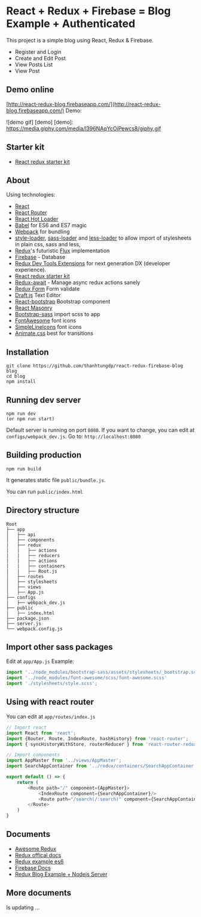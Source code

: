 # React + Redux + Firebase = Blog Example + Authenticated
This project is a simple blog using React, Redux & Firebase.
* Register and Login
* Create and Edit Post
* View Posts List
* View Post

## Demo online
[http://react-redux-blog.firebaseapp.com/](http://react-redux-blog.firebaseapp.com/)
Demo:

![demo gif]
[demo]
[demo]: https://media.giphy.com/media/l396NAqYcOiPewcs8/giphy.gif

## Starter kit
* [React redux starter kit](http://github.com/thanhtungdp/redux-500)


## About
Using technologies:
* [React](https://github.com/facebook/react)
* [React Router](https://github.com/rackt/react-router)
* [React Hot Loader](https://github.com/gaearon/react-hot-loader)
* [Babel](http://babeljs.io) for ES6 and ES7 magic
* [Webpack](http://webpack.github.io) for bundling
* [style-loader](https://github.com/webpack/style-loader), [sass-loader](https://github.com/jtangelder/sass-loader) and [less-loader](https://github.com/webpack/less-loader) to allow import of stylesheets in plain css, sass and less,
* [Redux](https://github.com/rackt/redux)'s futuristic [Flux](https://facebook.github.io/react/blog/2014/05/06/flux.html) implementation
* [Firebase](https://www.npmjs.com/package/firebase) - Database
* [Redux Dev Tools Extensions](https://github.com/zalmoxisus/redux-devtools-extension) for next generation DX (developer experience).
* [React redux starter kit](http://github.com/thanhtungdp/redux-500)
* [Redux-await](https://github.com/kolodny/redux-await) - Manage async redux actions sanely
* [Redux Form](http://redux-form.com) Form validate
* [Draft.js](draftjs.org) Text Editor
* [React-bootstrap](https://react-bootstrap.github.io/) Bootstrap component
* [React Masonry](https://github.com/eiriklv/react-masonry-component)
* [Bootstrap-sass](https://github.com/twbs/bootstrap-sass) import scss to app
* [FontAwesome](fortawesome.github.io/Font-Awesome/icons/) font icons
* [SimpleLineIcons](http://thesabbir.github.io/simple-line-icons/) font icons
* [Animate.css](https://daneden.github.io/animate.css/) best for transitions

## Installation
``` code
git clone https://github.com/thanhtungdp/react-redux-firebase-blog blog
cd blog
npm install
```

## Running dev server
``` code
npm run dev
(or npm run start)
```
Default server is running on port `8080`. If you want to change, you can edit at `configs/webpack_dev.js`.
Go to: `http://localhost:8080`

## Building production
``` code
npm run build
```
It generates static file `public/bundle.js`.

You can run `public/index.html`

## Directory structure
```
Root
├── app
│   ├── api
│   ├── components
|	├── redux
|	|	├── actions
|	|	├── reducers
|	|	├── actions
|	|	├── containers
|	|	├── Root.js
│   ├── routes
│   ├── stylesheets
│   ├── views
│   ├── App.js
├── configs
|	├── webpack_dev.js
├── public
|	├── index.html
├── package.json
├── server.js
└── webpack.config.js
```

## Import other sass packages
Edit at `app/App.js`
Example:
``` javascript
import '../node_modules/bootstrap-sass/assets/stylesheets/_bootstrap.scss';
import '../node_modules/font-awesome/scss/font-awesome.scss'
import './stylesheets/style.scss';
```
## Using with react router
You can edit at `app/routes/index.js`
``` javascript
// Import react
import React from 'react';
import {Router, Route, IndexRoute, hashHistory} from 'react-router';
import { syncHistoryWithStore, routerReducer } from 'react-router-redux';

// Import components
import AppMaster from '../views/AppMaster';
import SearchAppContainer from '../redux/containers/SearchAppContainer';

export default () => {
    return (
        <Route path="/" component={AppMaster}>
            <IndexRoute component={SearchAppContainer}/>
            <Route path="/search(/:search)" component={SearchAppContainer}></Route>
        </Route>
    )
}
```
## Documents
* [Awesome Redux](https://github.com/xgrommx/awesome-redux)
* [Redux offical docs](http://redux.js.org/)
* [Redux example es6](https://github.com/yildizberkay/redux-example)
* [Firebase Docs](https://www.firebase.com/docs/web/api/)
* [Redux Blog Example + Nodejs Server](https://medium.com/@rajaraodv/a-guide-for-building-a-react-redux-crud-app-7fe0b8943d0f#.vke00op6b)

## More documents
Is updating ...
